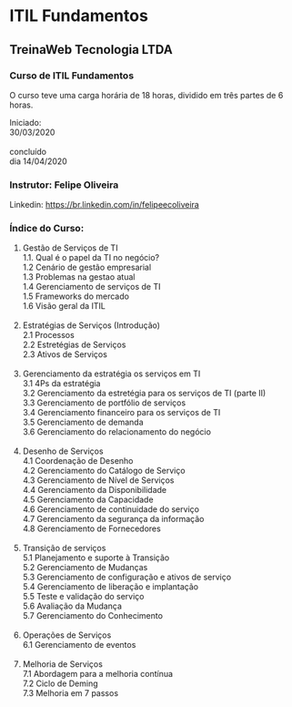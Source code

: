# ITIL Fundamentos

## TreinaWeb Tecnologia LTDA

### Curso de ITIL Fundamentos 
O curso teve uma carga horária de 18 horas, dividido em três partes de 6 horas.<br>

 Iniciado: <br> 30/03/2020<br><br> concluído<br>dia 14/04/2020

### Instrutor: Felipe Oliveira
Linkedin: https://br.linkedin.com/in/felipeecoliveira

### Índice do Curso:

1. Gestão de Serviços de TI<br>
1.1. Qual é o papel da TI no negócio?<br>
1.2 Cenário de gestão empresarial<br>
1.3 Problemas na gestao atual<br>
1.4 Gerenciamento de serviços de TI<br>
1.5 Frameworks do mercado<br>
1.6 Visão geral da ITIL<br><br>
2. Estratégias de Serviços (Introdução)<br>
2.1 Processos<br>
2.2 Estretégias de Serviços<br>
2.3 Ativos de Serviços<br><br>
3. Gerenciamento da estratégia os serviços em TI<br>
3.1 4Ps da estratégia<br>
3.2 Gerenciamento da estretégia para os serviços de TI (parte II)<br>
3.3 Gerenciamento de portfólio de serviços<br>
3.4 Gerenciamento financeiro para os serviços de TI<br>
3.5 Gerenciamento de demanda<br>
3.6 Gerenciamento do relacionamento do negócio<br><br>
4. Desenho de Serviços<br>
4.1 Coordenação de Desenho<br>
4.2 Gerenciamento do Catálogo de Serviço<br>
4.3 Gerenciamento de Nível de Serviços<br>
4.4 Gerenciamento da Disponibilidade<br>
4.5 Gerenciamento da Capacidade<br>
4.6 Gerenciamento de continuidade do serviço<br>
4.7 Gerenciamento da segurança da informação<br>
4.8 Gerenciamento de Fornecedores<br><br>
5. Transição de serviços<br>
5.1 Planejamento e suporte à Transição<br>
5.2 Gerenciamento de Mudanças<br>
5.3 Gerenciamento de configuração e ativos de serviço<br>
5.4 Gerenciamento de liberação e implantação<br>
5.5 Teste e validação do serviço<br>
5.6 Avaliação da Mudança<br>
5.7 Gerenciamento do Conhecimento<br><br>
6. Operações de Serviços<br>
6.1 Gerenciamento de eventos<br><br>
7. Melhoria de Serviços<br>
7.1 Abordagem para a melhoria contínua<br>
7.2 Ciclo de Deming<br>
7.3 Melhoria em 7 passos<br>
